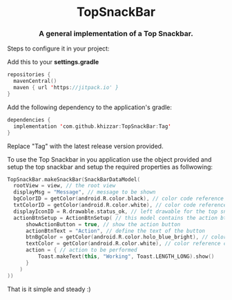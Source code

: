 
<h1 align="center">TopSnackBar</h1>
<h3 align="center">A general implementation of a Top Snackbar.</h3>

Steps to configure it in your project:

Add this to your <b>settings.gradle</b>

```kotlin
repositories {
  mavenCentral()
  maven { url 'https://jitpack.io' }
}
```

Add the following dependency to the application's gradle:

```kotlin
dependencies {
  implementation 'com.github.khizzar:TopSnackBar:Tag'
}
```
Replace "Tag" with the latest release version provided.

To use the Top Snackbar in you application use the object provided and setup the top snackbar and setup the required properties as follwowing:

```kotlin
TopSnackBar.makeSnackBar(SnackBarDataModel(
  rootView = view, // the root view
  displayMsg = "Message", // message to be shown 
  bgColorID = getColor(android.R.color.black), // color code reference
  txtColorID = getColor(android.R.color.white), // color code reference
  displayIconID = R.drawable.status_ok, // left drawable for the top snackbar
  actionBtnSetup = ActionBtnSetup( // this model contains the action btn setup along with the action to be performed
      showActionButton = true, // show the action button
      actionBtnText = "Action", // define the text of the button
      btnBgColor = getColor(android.R.color.holo_blue_bright), // color reference code for button's background
      textColor = getColor(android.R.color.white), // color reference code for text color of the button
      action = { // action to be performed
          Toast.makeText(this, "Working", Toast.LENGTH_LONG).show()
      }
    )
))
```

That is it simple and steady :)


